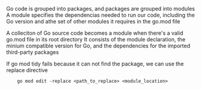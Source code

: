 Go code is grouped into packages, and packages are grouped into modules 
A module specifies the dependencias needed to run our code, including the Go version and athe set of other modules it requires in the go.mod file 

A colleciton of Go source code becomes a module when there's a valid go.mod file in its root directory 
It consists of the module declaration, the minium compatible version  for Go, and the dependencies for the imported third-party packages 

If go mod tidy fails because it can not find the package, we can use the replace directive 
```
    go mod edit -replace <path_to_replace> <module_location>
```